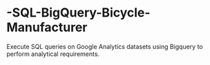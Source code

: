 # -SQL-BigQuery-Bicycle-Manufacturer
Execute SQL queries on Google Analytics datasets using Bigquery to perform analytical requirements.
